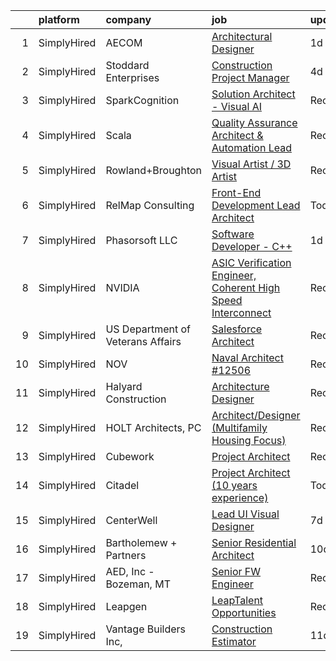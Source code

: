 

|    | platform    | company                           | job                                                                                                                                                                       | update_time   | location             |
|---:|:------------|:----------------------------------|:--------------------------------------------------------------------------------------------------------------------------------------------------------------------------|:--------------|:---------------------|
|  1 | SimplyHired | AECOM                             | [Architectural Designer](https://www.simplyhired.com/job/NEjkOZ119ciWXrJsL7fhefr-445TxffR9X9CSdM2Q_DmBFXBaeo9ug?q=visual+architect)                                       | 1d            | Houston, TX          |
|  2 | SimplyHired | Stoddard Enterprises              | [Construction Project Manager](https://www.simplyhired.com/job/9PLjQ3gLGKzbvfPyIITUGZj2VaJOqP8Q1WpGbIdArO0vfPdjdtnrEg?q=visual+architect)                                 | 4d            | Spring Branch, TX    |
|  3 | SimplyHired | SparkCognition                    | [Solution Architect - Visual AI](https://www.simplyhired.com/job/xvUK2v73mOkfaTcvpvGEyHXRi_gH6DJGtIS0AL0oLuKN-2YrUrJ96A?q=visual+architect)                               | Recently      | Austin, TX           |
|  4 | SimplyHired | Scala                             | [Quality Assurance Architect & Automation Lead](https://www.simplyhired.com/job/EdwUZ5cMNJ-YwwtKbR3uY_KdotkZagmncIULx6zeyZGs-pEmK_jZtw?q=visual+architect)                | Recently      | Malvern, PA          |
|  5 | SimplyHired | Rowland+Broughton                 | [Visual Artist / 3D Artist](https://www.simplyhired.com/job/a6jc09FaT-WsTWRX4SZ9r250FnXzzVMgqyOB-q7qjxkVTn6ELeF_Pg?q=visual+architect)                                    | Recently      | Denver, CO           |
|  6 | SimplyHired | RelMap Consulting                 | [Front-End Development Lead Architect](https://www.simplyhired.com/job/cWMjZEd6mJPbBcXHUFFB2ubuRdEHsC4dfm32MJPkFdlxBEm8l1XGLA?q=visual+architect)                         | Today         | Remote               |
|  7 | SimplyHired | Phasorsoft LLC                    | [Software Developer - C++](https://www.simplyhired.com/job/WFA_79pqiEyyZF6Y1bIpwS9yOekvcGfdg-JkYH15ACCtcZQTDl_4eg?q=visual+architect)                                     | 1d            | Remote               |
|  8 | SimplyHired | NVIDIA                            | [ASIC Verification Engineer, Coherent High Speed Interconnect](https://www.simplyhired.com/job/HCjI1cLThlMVvLWMv959FN5uH8ny-YqAxlMgTk_bAQgC_JDFadmubw?q=visual+architect) | Recently      | Santa Clara, CA      |
|  9 | SimplyHired | US Department of Veterans Affairs | [Salesforce Architect](https://www.simplyhired.com/job/bNGULqaEYVyKpqrEE_jwoEBW-TdX8AO2Ub-u9PBoGihYH1uuN1rFiw?q=visual+architect)                                         | Recently      | Remote               |
| 10 | SimplyHired | NOV                               | [Naval Architect #12506](https://www.simplyhired.com/job/qi-EVmGOFL44Y4b_TZ8RZPNH9wJTvBCNlhbsU6tqBPKPzb4Gg55H6A?q=visual+architect)                                       | Recently      | Houston, TX          |
| 11 | SimplyHired | Halyard Construction              | [Architecture Designer](https://www.simplyhired.com/job/WCSgT_8vJO_ScFMb3y3Z0vaiWBY8KlZiy3YJyR4SdoSvsgqDDyqD7A?q=visual+architect)                                        | Recently      | Remote               |
| 12 | SimplyHired | HOLT Architects, PC               | [Architect/Designer (Multifamily Housing Focus)](https://www.simplyhired.com/job/wQKkW0Qbew3OfdRSjqQfVU6llPu6UlV1dZPKYqc-md3uCHwJnib76Q?q=visual+architect)               | Recently      | Ithaca, NY           |
| 13 | SimplyHired | Cubework                          | [Project Architect](https://www.simplyhired.com/job/DV8KaCbK9b7T_2bU9sdsRfHlBx8vQu3_Pm3qdb3KDpnnqWurFr7iIQ?q=visual+architect)                                            | Recently      | Walnut, CA           |
| 14 | SimplyHired | Citadel                           | [Project Architect (10 years experience)](https://www.simplyhired.com/job/zLBJW7bPXF6h1SYPTLvq3pgCBljK4_43EkgZSWHvmrKp-yIP6uIdqQ?q=visual+architect)                      | Today         | Washington, DC       |
| 15 | SimplyHired | CenterWell                        | [Lead UI Visual Designer](https://www.simplyhired.com/job/IzJDVNSf0MqAiS-lkd7gNyZGehRZLAqkhMVgpincVI3PlfP1gb6Tjg?q=visual+architect)                                      | 7d            | Remote +1 location   |
| 16 | SimplyHired | Bartholemew + Partners            | [Senior Residential Architect](https://www.simplyhired.com/job/FEj1zSqi9NwgVtIFvh9lt96kOmX9FCpw8CNvGnK0yEd0kGMQqgXkzQ?q=visual+architect)                                 | 10d           | Palm Beach, FL       |
| 17 | SimplyHired | AED, Inc - Bozeman, MT            | [Senior FW Engineer](https://www.simplyhired.com/job/zINmUZXgScoXXgS_gyiF3t60esMGL8VWIM8nJ8Kv2CvxPHXAK-fHew?q=visual+architect)                                           | Recently      | Bozeman, MT          |
| 18 | SimplyHired | Leapgen                           | [LeapTalent Opportunities](https://www.simplyhired.com/job/Va9YE_CbC5iE9GxwoiD-2gucMQLfxE-GRSsOVdOeSXT7P3fS5Dk51A?q=visual+architect)                                     | Recently      | Saint Louis Park, MN |
| 19 | SimplyHired | Vantage Builders Inc,             | [Construction Estimator](https://www.simplyhired.com/job/d1i0B_8W_FnEPLjp_GwG0Pd3q7SHq68UoDrP7QgjWaM2MgT2FkOcTg?q=visual+architect)                                       | 11d           | Waltham, MA          |